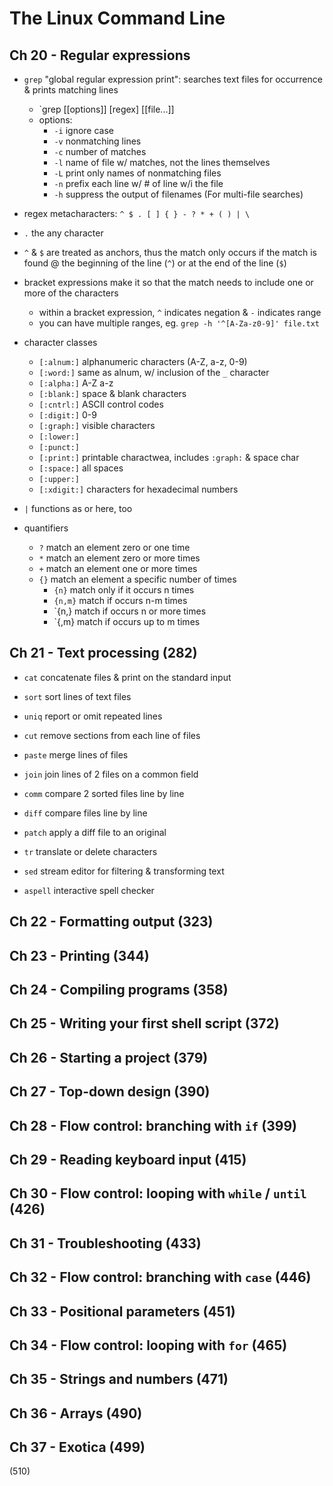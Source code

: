 # The Linux Command Line

## Ch 20 - Regular expressions

* `grep` "global regular expression print": searches text files for occurrence & prints matching lines
  - `grep [[options]] [regex] [[file...]]
  - options:
    + `-i` ignore case
    + `-v` nonmatching lines
    + `-c` number of matches
    + `-l` name of file w/ matches, not the lines themselves
    + `-L` print only names of nonmatching files
    + `-n` prefix each line w/ # of line w/i the file
    + `-h` suppress the output of filenames (For multi-file searches)

* regex metacharacters: `^ $ . [ ] { } - ? * + ( ) | \`

* `.` the any character

* `^` & `$` are treated as anchors, thus the match only occurs if the match is found @ the beginning of the line (`^`) or at the end of the line (`$`)

* bracket expressions make it so that the match needs to include one or more of the characters
  - within a bracket expression, `^` indicates negation & `-` indicates range
  - you can have multiple ranges, eg. `grep -h '^[A-Za-z0-9]' file.txt`

* character classes
  - `[:alnum:]` alphanumeric characters (A-Z, a-z, 0-9)
  - `[:word:]` same as alnum, w/ inclusion of the `_` character
  - `[:alpha:]` A-Z a-z
  - `[:blank:]` space & blank characters
  - `[:cntrl:]` ASCII control codes
  - `[:digit:]` 0-9
  - `[:graph:]` visible characters
  - `[:lower:]`
  - `[:punct:]`
  - `[:print:]` printable charactwea, includes `:graph:` & space char
  - `[:space:]` all spaces
  - `[:upper:]`
  - `[:xdigit:]` characters for hexadecimal numbers

* `|` functions as or here, too

* quantifiers
  - `?` match an element zero or one time
  - `*` match an element zero or more times
  - `+` match an element one or more times
  - `{}` match an element a specific number of times
    + `{n}` match only if it occurs n times
    + `{n,m}` match if occurs n-m times
    + `{n,} match if occurs n or more times
    + `{,m} match if occurs up to m times

## Ch 21 - Text processing (282)

* `cat` concatenate files & print on the standard input

* `sort` sort lines of text files

* `uniq` report or omit repeated lines

* `cut` remove sections from each line of files

* `paste` merge lines of files

* `join` join lines of 2 files on a common field

* `comm` compare 2 sorted files line by line

* `diff` compare files line by line

* `patch` apply a diff file to an original

* `tr` translate or delete characters

* `sed` stream editor for filtering & transforming text

* `aspell` interactive spell checker

## Ch 22 - Formatting output (323)

## Ch 23 - Printing (344)

## Ch 24 - Compiling programs (358)

## Ch 25 - Writing your first shell script (372)

## Ch 26 - Starting a project (379)

## Ch 27 - Top-down design (390)

## Ch 28 - Flow control: branching with `if` (399)

## Ch 29 - Reading keyboard input (415)

## Ch 30 - Flow control: looping with `while` / `until` (426)

## Ch 31 - Troubleshooting (433)

## Ch 32 - Flow control: branching with `case` (446)

## Ch 33 - Positional parameters (451)

## Ch 34 - Flow control: looping with `for` (465)

## Ch 35 - Strings and numbers (471)

## Ch 36 - Arrays (490)

## Ch 37 - Exotica (499)

(510)
